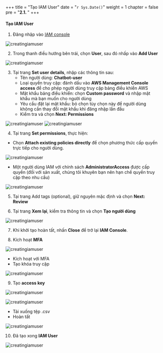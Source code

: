 +++
title = "Tạo IAM User"
date = "`r Sys.Date()`"
weight = 1
chapter = false
pre = "<b>2.1. </b>"
+++

#### Tạo IAM User

1. Đăng nhập vào [IAM console](https://console.aws.amazon.com/iam/home#/home)

![creatingiamuser](/Deploying-a-Multi-Model-and-Multi-RAG-Powered-Chatbot-Using-AWS-CDK-on-AWS/images/2-preparation-steps/1-creatingiamuser/001-1-creatingiamuser.png?width=90pc)

2. Trong thanh điều hướng bên trái, chọn **User**, sau đó nhấp vào **Add User**

![creatingiamuser](/Deploying-a-Multi-Model-and-Multi-RAG-Powered-Chatbot-Using-AWS-CDK-on-AWS/images/2-preparation-steps/1-creatingiamuser/002-1-creatingiamuser.png?width=90pc)

3. Tại trang **Set user details**, nhập các thông tin sau:
    - Tên người dùng: **Chatbot-user**
    - Loại quyền truy cập: đánh dấu vào **AWS Management Console access** để cho phép người dùng truy cập bảng điều khiển AWS
    - Mật khẩu bảng điều khiển: chọn **Custom password** và nhập mật khẩu mà bạn muốn cho người dùng
    - Yêu cầu đặt lại mật khẩu: bỏ chọn tùy chọn này để người dùng không cần thay đổi mật khẩu khi đăng nhập lần đầu
    - Kiểm tra và chọn **Next: Permissions**

![creatingiamuser](/Deploying-a-Multi-Model-and-Multi-RAG-Powered-Chatbot-Using-AWS-CDK-on-AWS/images/2-preparation-steps/1-creatingiamuser/003-1-creatingiamuser.png?width=90pc)
![creatingiamuser](/Deploying-a-Multi-Model-and-Multi-RAG-Powered-Chatbot-Using-AWS-CDK-on-AWS/images/2-preparation-steps/1-creatingiamuser/004-1-creatingiamuser.png?width=90pc)

4. Tại trang **Set permissions**, thực hiện:
- Chọn **Attach existing policies directly** để chọn phương thức cấp quyền trực tiếp cho người dùng.

![creatingiamuser](/Deploying-a-Multi-Model-and-Multi-RAG-Powered-Chatbot-Using-AWS-CDK-on-AWS/images/2-preparation-steps/1-creatingiamuser/005-1-creatingiamuser.png?width=90pc)

- Một người dùng IAM với chính sách **AdministratorAccess** được cấp quyền (đối với sản xuất, chúng tôi khuyên bạn nên hạn chế quyền truy cập theo nhu cầu)

![creatingiamuser](/Deploying-a-Multi-Model-and-Multi-RAG-Powered-Chatbot-Using-AWS-CDK-on-AWS/images/2-preparation-steps/1-creatingiamuser/006-1-creatingiamuser.png?width=90pc)

5. Tại trang Add tags (optional), giữ nguyên mặc định và chọn **Next: Review**

6. Tại trang **Xem lại**, kiểm tra thông tin và chọn **Tạo người dùng**

![creatingiamuser](/Deploying-a-Multi-Model-and-Multi-RAG-Powered-Chatbot-Using-AWS-CDK-on-AWS/images/2-preparation-steps/1-creatingiamuser/007-1-creatingiamuser.png?width=90pc)

7. Khi khởi tạo hoàn tất, nhấn **Close** để trở lại  **IAM Console**.

8. Kích hoạt **MFA**

![creatingiamuser](/Deploying-a-Multi-Model-and-Multi-RAG-Powered-Chatbot-Using-AWS-CDK-on-AWS/images/2-preparation-steps/1-creatingiamuser/008-1-creatingiamuser.png?width=90pc)

- Kích hoạt với MFA
- Tạo khóa truy cập

![creatingiamuser](/Deploying-a-Multi-Model-and-Multi-RAG-Powered-Chatbot-Using-AWS-CDK-on-AWS/images/2-preparation-steps/1-creatingiamuser/009-1-creatingiamuser.png?width=90pc)

9. Tạo **access key**

![creatingiamuser](/Deploying-a-Multi-Model-and-Multi-RAG-Powered-Chatbot-Using-AWS-CDK-on-AWS/images/2-preparation-steps/1-creatingiamuser/011-1-creatingiamuser.png?width=90pc)

![creatingiamuser](/Deploying-a-Multi-Model-and-Multi-RAG-Powered-Chatbot-Using-AWS-CDK-on-AWS/images/2-preparation-steps/1-creatingiamuser/012-1-creatingiamuser.png?width=90pc)

   - Tải xuống tệp .csv
   - Hoàn tất

![creatingiamuser](/Deploying-a-Multi-Model-and-Multi-RAG-Powered-Chatbot-Using-AWS-CDK-on-AWS/images/2-preparation-steps/1-creatingiamuser/013-1-creatingiamuser.png?width=90pc)

10. Đã tạo xong **IAM User**

![creatingiamuser](/Deploying-a-Multi-Model-and-Multi-RAG-Powered-Chatbot-Using-AWS-CDK-on-AWS/images/2-preparation-steps/1-creatingiamuser/014-1-creatingiamuser.png?width=90pc)